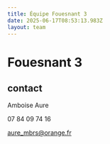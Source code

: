 ```yaml
---
title: Équipe Fouesnant 3
date: 2025-06-17T08:53:13.983Z
layout: team
---
```


# Fouesnant 3



## contact 

 Amboise Aure

07 84 09 74 16

aure_mbrs@orange.fr


